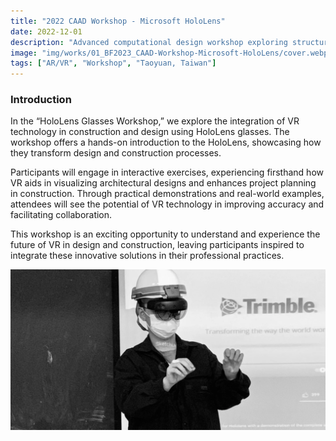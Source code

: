 ```yaml
---
title: "2022 CAAD Workshop - Microsoft HoloLens"
date: 2022-12-01
description: "Advanced computational design workshop exploring structural optimization through RhinoVAULT for complex architectural forms."
image: "img/works/01_BF2023_CAAD-Workshop-Microsoft-HoloLens/cover.webp"
tags: ["AR/VR", "Workshop", "Taoyuan, Taiwan"]
---
```

### Introduction

In the “HoloLens Glasses Workshop,” we explore the integration of VR technology in construction and design using HoloLens glasses. The workshop offers a hands-on introduction to the HoloLens, showcasing how they transform design and construction processes.

Participants will engage in interactive exercises, experiencing firsthand how VR aids in visualizing architectural designs and enhances project planning in construction. Through practical demonstrations and real-world examples, attendees will see the potential of VR technology in improving accuracy and facilitating collaboration.

This workshop is an exciting opportunity to understand and experience the future of VR in design and construction, leaving participants inspired to integrate these innovative solutions in their professional practices.

![image](/img/works/01_BF2023_CAAD-Workshop-Microsoft-HoloLens/event.webp)
